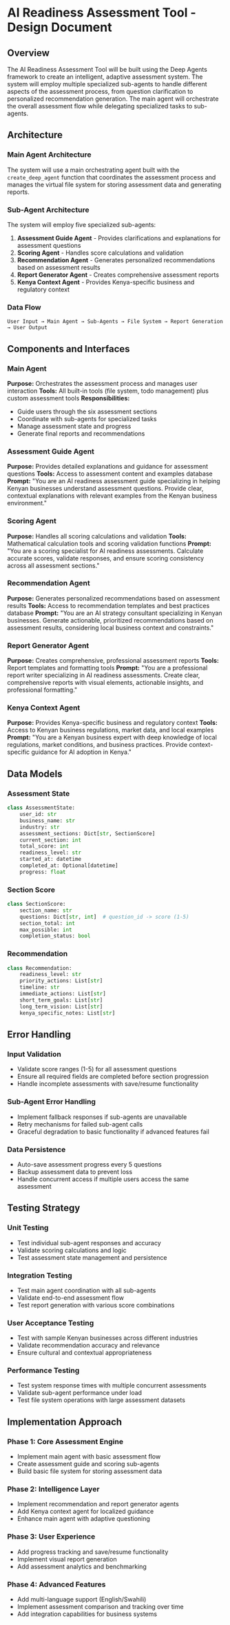 # AI Readiness Assessment Tool - Design Document

## Overview

The AI Readiness Assessment Tool will be built using the Deep Agents framework to create an intelligent, adaptive assessment system. The system will employ multiple specialized sub-agents to handle different aspects of the assessment process, from question clarification to personalized recommendation generation. The main agent will orchestrate the overall assessment flow while delegating specialized tasks to sub-agents.

## Architecture

### Main Agent Architecture
The system will use a main orchestrating agent built with the `create_deep_agent` function that coordinates the assessment process and manages the virtual file system for storing assessment data and generating reports.

### Sub-Agent Architecture
The system will employ five specialized sub-agents:

1. **Assessment Guide Agent** - Provides clarifications and explanations for assessment questions
2. **Scoring Agent** - Handles score calculations and validation
3. **Recommendation Agent** - Generates personalized recommendations based on assessment results
4. **Report Generator Agent** - Creates comprehensive assessment reports
5. **Kenya Context Agent** - Provides Kenya-specific business and regulatory context

### Data Flow
```
User Input → Main Agent → Sub-Agents → File System → Report Generation → User Output
```

## Components and Interfaces

### Main Agent
**Purpose:** Orchestrates the assessment process and manages user interaction
**Tools:** All built-in tools (file system, todo management) plus custom assessment tools
**Responsibilities:**
- Guide users through the six assessment sections
- Coordinate with sub-agents for specialized tasks
- Manage assessment state and progress
- Generate final reports and recommendations

### Assessment Guide Agent
**Purpose:** Provides detailed explanations and guidance for assessment questions
**Tools:** Access to assessment content and examples database
**Prompt:** "You are an AI readiness assessment guide specializing in helping Kenyan businesses understand assessment questions. Provide clear, contextual explanations with relevant examples from the Kenyan business environment."

### Scoring Agent  
**Purpose:** Handles all scoring calculations and validation
**Tools:** Mathematical calculation tools and scoring validation functions
**Prompt:** "You are a scoring specialist for AI readiness assessments. Calculate accurate scores, validate responses, and ensure scoring consistency across all assessment sections."

### Recommendation Agent
**Purpose:** Generates personalized recommendations based on assessment results
**Tools:** Access to recommendation templates and best practices database
**Prompt:** "You are an AI strategy consultant specializing in Kenyan businesses. Generate actionable, prioritized recommendations based on assessment results, considering local business context and constraints."

### Report Generator Agent
**Purpose:** Creates comprehensive, professional assessment reports
**Tools:** Report templates and formatting tools
**Prompt:** "You are a professional report writer specializing in AI readiness assessments. Create clear, comprehensive reports with visual elements, actionable insights, and professional formatting."

### Kenya Context Agent
**Purpose:** Provides Kenya-specific business and regulatory context
**Tools:** Access to Kenyan business regulations, market data, and local examples
**Prompt:** "You are a Kenyan business expert with deep knowledge of local regulations, market conditions, and business practices. Provide context-specific guidance for AI adoption in Kenya."

## Data Models

### Assessment State
```python
class AssessmentState:
    user_id: str
    business_name: str
    industry: str
    assessment_sections: Dict[str, SectionScore]
    current_section: int
    total_score: int
    readiness_level: str
    started_at: datetime
    completed_at: Optional[datetime]
    progress: float
```

### Section Score
```python
class SectionScore:
    section_name: str
    questions: Dict[str, int]  # question_id -> score (1-5)
    section_total: int
    max_possible: int
    completion_status: bool
```

### Recommendation
```python
class Recommendation:
    readiness_level: str
    priority_actions: List[str]
    timeline: str
    immediate_actions: List[str]
    short_term_goals: List[str]
    long_term_vision: List[str]
    kenya_specific_notes: List[str]
```

## Error Handling

### Input Validation
- Validate score ranges (1-5) for all assessment questions
- Ensure all required fields are completed before section progression
- Handle incomplete assessments with save/resume functionality

### Sub-Agent Error Handling
- Implement fallback responses if sub-agents are unavailable
- Retry mechanisms for failed sub-agent calls
- Graceful degradation to basic functionality if advanced features fail

### Data Persistence
- Auto-save assessment progress every 5 questions
- Backup assessment data to prevent loss
- Handle concurrent access if multiple users access the same assessment

## Testing Strategy

### Unit Testing
- Test individual sub-agent responses and accuracy
- Validate scoring calculations and logic
- Test assessment state management and persistence

### Integration Testing
- Test main agent coordination with all sub-agents
- Validate end-to-end assessment flow
- Test report generation with various score combinations

### User Acceptance Testing
- Test with sample Kenyan businesses across different industries
- Validate recommendation accuracy and relevance
- Ensure cultural and contextual appropriateness

### Performance Testing
- Test system response times with multiple concurrent assessments
- Validate sub-agent performance under load
- Test file system operations with large assessment datasets

## Implementation Approach

### Phase 1: Core Assessment Engine
- Implement main agent with basic assessment flow
- Create assessment guide and scoring sub-agents
- Build basic file system for storing assessment data

### Phase 2: Intelligence Layer
- Implement recommendation and report generator agents
- Add Kenya context agent for localized guidance
- Enhance main agent with adaptive questioning

### Phase 3: User Experience
- Add progress tracking and save/resume functionality
- Implement visual report generation
- Add assessment analytics and benchmarking

### Phase 4: Advanced Features
- Add multi-language support (English/Swahili)
- Implement assessment comparison and tracking over time
- Add integration capabilities for business systems